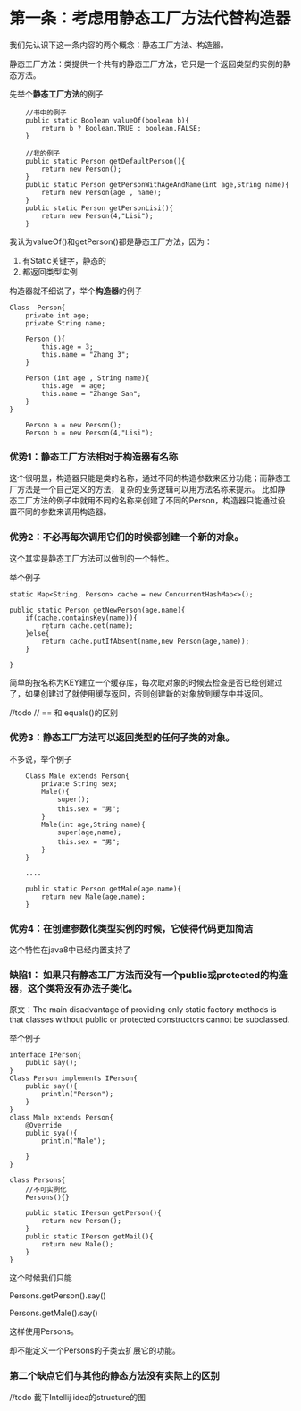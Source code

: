 # 第一条：考虑用静态工厂方法代替构造器
我们先认识下这一条内容的两个概念：静态工厂方法、构造器。

静态工厂方法：类提供一个共有的静态工厂方法，它只是一个返回类型的实例的静态方法。

先举个**静态工厂方法**的例子

```
    //书中的例子
    public static Boolean valueOf(boolean b){
        return b ? Boolean.TRUE : boolean.FALSE;
    }

    //我的例子
    public static Person getDefaultPerson(){
        return new Person();
    }
    public static Person getPersonWithAgeAndName(int age,String name){
        return new Person(age , name);
    }
    public static Person getPersonLisi(){
        return new Person(4,"Lisi");
    }
```
我认为valueOf()和getPerson()都是静态工厂方法，因为：
1. 有Static关键字，静态的
2. 都返回类型实例




构造器就不细说了，举个**构造器**的例子

```
Class  Person{
    private int age;
    private String name;
    
    Person (){
        this.age = 3;
        this.name = "Zhang 3";
    }
    
    Person (int age , String name){
        this.age  = age;
        this.name = "Zhange San";
    }
}
    
    Person a = new Person();
    Person b = new Person(4,"Lisi");
```

###  优势1：静态工厂方法相对于构造器有名称
这个很明显，构造器只能是类的名称，通过不同的构造参数来区分功能；而静态工厂方法是一个自己定义的方法，复杂的业务逻辑可以用方法名称来提示。
比如静态工厂方法的例子中就用不同的名称来创建了不同的Person，构造器只能通过设置不同的参数来调用构造器。

### 优势2：不必再每次调用它们的时候都创建一个新的对象。
这个其实是静态工厂方法可以做到的一个特性。

举个例子

```
static Map<String, Person> cache = new ConcurrentHashMap<>();

public static Person getNewPerson(age,name){
    if(cache.containsKey(name)){
        return cache.get(name);
    }else{
        return cache.putIfAbsent(name,new Person(age,name));
    }
    
}

```
简单的按名称为KEY建立一个缓存库，每次取对象的时候去检查是否已经创建过了，如果创建过了就使用缓存返回，否则创建新的对象放到缓存中并返回。

//todo 
// == 和 equals()的区别


### 优势3：静态工厂方法可以返回类型的任何子类的对象。
不多说，举个例子
```
    Class Male extends Person{
        private String sex;
        Male(){
            super();
            this.sex = "男";
        }
        Male(int age,String name){
            super(age,name);
            this.sex = "男";
        }
    }
    
    ....
    
    public static Person getMale(age,name){
        return new Male(age,name);
    }
```

### 优势4：在创建参数化类型实例的时候，它使得代码更加简洁
这个特性在java8中已经内置支持了


### 缺陷1： 如果只有静态工厂方法而没有一个public或protected的构造器，这个类将没有办法子类化。
原文：The main disadvantage of providing only static factory methods is that classes without public or protected constructors cannot be subclassed.

举个例子

```
interface IPerson{
    public say();
}
Class Person implements IPerson{
    public say(){
        println("Person");
    }
}
class Male extends Person{
    @Override
    public sya(){
        println("Male");
        
    }
}

class Persons{
    //不可实例化
    Persons(){}
    
    public static IPerson getPerson(){
        return new Person();
    }
    public static IPerson getMail(){
        return new Male();
    }
}
```
这个时候我们只能

Persons.getPerson().say()

Persons.getMale().say()

这样使用Persons。

却不能定义一个Persons的子类去扩展它的功能。

### 第二个缺点它们与其他的静态方法没有实际上的区别
//todo 截下Intellij idea的structure的图  







